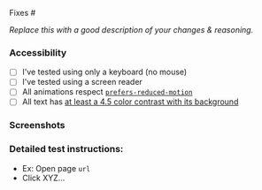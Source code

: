 Fixes #

_Replace this with a good description of your changes & reasoning._

### Accessibility

<!-- If you've changed or added any interactions, check off the appropriate items below. You can delete any that don't apply. Use this space to elaborate on anything if needed. -->

-   [ ] I've tested using only a keyboard (no mouse)
-   [ ] I've tested using a screen reader
-   [ ] All animations respect [`prefers-reduced-motion`](https://developer.mozilla.org/en-US/docs/Web/CSS/@media/prefers-reduced-motion)
-   [ ] All text has [at least a 4.5 color contrast with its background](https://webaim.org/resources/contrastchecker/)

### Screenshots

### Detailed test instructions:

-   Ex: Open page `url`
-   Click XYZ…

<!--
Please add your test instructions to `/TESTING-INSTRUCTIONS.md`.
-->

<!--- Please add a Changelog note

Enter a changelog note using the following CLI command `npm run changelogger -- add` and commit changes.
